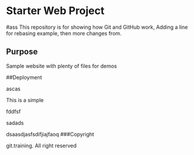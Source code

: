 # Starter Web Project
#ass
This repository is for showing how Git and GitHub work, Adding a line for rebasing example, then more changes from.

## Purpose

Sample website with plenty of files for demos

##Deployment

ascas

This is a simple 

fddfsf

sadads

dsaasdjasfsdifjiajfaoq
###Copyright

git.training. All right reserved